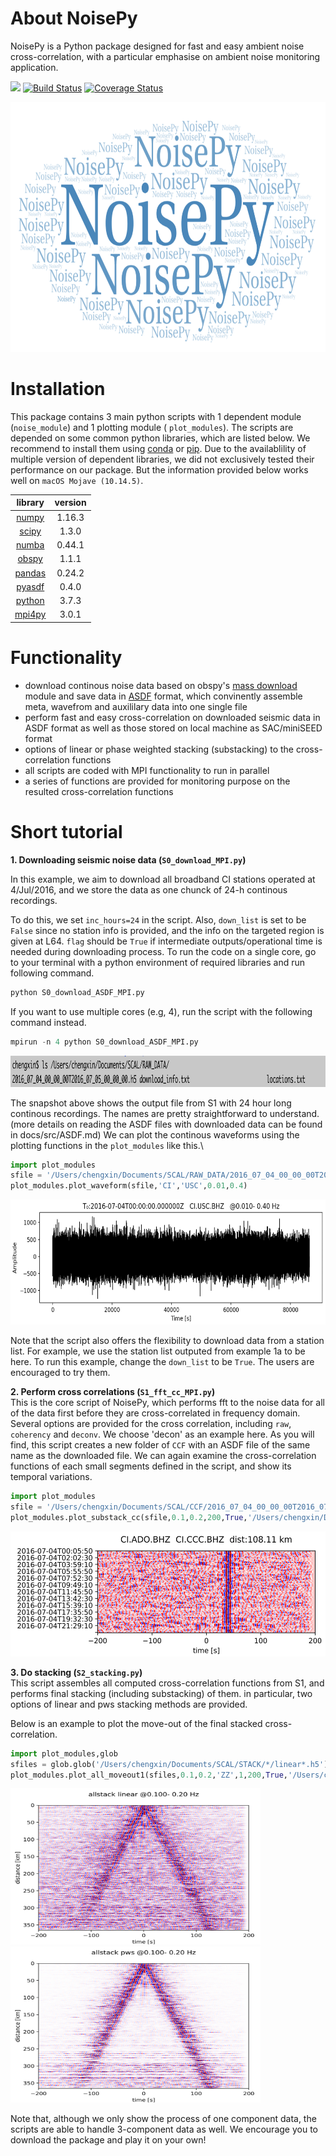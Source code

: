# About NoisePy
NoisePy is a Python package designed for fast and easy ambient noise cross-correlation, with a particular emphasise on ambient noise monitoring application. 

[![](https://img.shields.io/badge/docs-latest-blue.svg)](https://github.come/mdenolle/NoisPy/latest) [![Build Status](https://travis-ci.org/mdenolle/Noise.jl.svg?branch=master)](https://travis-ci.org/mdenolle/NoisePy) [![Coverage Status](https://coveralls.io/repos/github/mdenolle/Noise.jl/badge.svg?branch=master)](https://coveralls.io/github/mdenolle/NoisePy?branch=master)

<img src="/docs/src/logo.png" width="800" height="400">
 
# Installation
This package contains 3 main python scripts with 1 dependent module (`noise_module`) and 1 plotting module ( `plot_modules`). The scripts are depended on some common python libraries, which are listed below. We recommend to install them using [conda](https://docs.conda.io/en/latest/) or [pip](https://pypi.org/project/pip/). Due to the availablility of multiple version of dependent libraries, we did not exclusively tested their performance on our package. But the information provided below works well on `macOS Mojave (10.14.5)`. 

|  **library**  |  **version**  |
|:-------------:|:-------------:|
|[numpy](https://numpy.org/)|  1.16.3|
|[scipy](https://www.scipy.org/) | 1.3.0|
|[numba](https://devblogs.nvidia.com/numba-python-cuda-acceleration/) | 0.44.1|
|[obspy](https://github.com/obspy/obspy/wiki) |1.1.1|
|[pandas](https://pandas.pydata.org/) | 0.24.2|
|[pyasdf](http://seismicdata.github.io/pyasdf/) |0.4.0|
|[python](https://www.python.org/) |3.7.3|
|[mpi4py](https://mpi4py.readthedocs.io/en/stable/) | 3.0.1|


# Functionality
* download continous noise data based on obspy's [mass download](https://docs.obspy.org/packages/autogen/obspy.clients.fdsn.mass_downloader.html) module and save data in [ASDF](https://asdf-definition.readthedocs.io/en/latest/) format, which convinently assemble meta, wavefrom and auxililary data into one single file
* perform fast and easy cross-correlation on downloaded seismic data in ASDF format as 
well as those stored on local machine as SAC/miniSEED format
* options of linear or phase weighted stacking (substacking) to the cross-correlation functions 
* all scripts are coded with MPI functionality to run in parallel
* a series of functions are provided for monitoring purpose on the resulted cross-correlation functions

# Short tutorial
**1. Downloading seismic noise data (`S0_download_MPI.py`)**
    
In this example, we aim to download all broadband CI stations operated at 4/Jul/2016, and we store the data as one chunck of 24-h continous recordings.  

To do this, we set `inc_hours=24` in the script. Also, `down_list` is set to be `False` since no station info is provided, and the info on the targeted region is given at L64. `flag` should be `True` if intermediate outputs/operational time is needed during downloading process. To run the code on a single core, go to your terminal with a python environment of required libraries and run following command. 

```python
python S0_download_ASDF_MPI.py
```  

If you want to use multiple cores (e.g, 4), run the script with the following command instead. 
```python
mpirun -n 4 python S0_download_ASDF_MPI.py
```

<img src="/docs/src/downloaded.png" width="800" height="50">

The snapshot above shows the output file from S1 with 24 hour long continous recordings. The names are pretty straightforward to understand. (more details on reading the ASDF files with downloaded data can be found in docs/src/ASDF.md) We can plot the continous waveforms using the plotting functions in the `plot_modules` like this.\

```python
import plot_modules
sfile = '/Users/chengxin/Documents/SCAL/RAW_DATA/2016_07_04_00_00_00T2016_07_05_00_00_00.h5'
plot_modules.plot_waveform(sfile,'CI','USC',0.01,0.4)                                                          
```
<img src="/docs/src/waveform.png" width="800" height="200">

Note that the script also offers the flexibility to download data from a station list. For example, we use the station list outputed from example 1a to be here. To run this example, change the `down_list` to be `True`. The users are encouraged to try them.   

**2. Perform cross correlations (`S1_fft_cc_MPI.py`)**\
This is the core script of NoisePy, which performs fft to the noise data for all of the data first before they are cross-correlated in frequency domain. Several options are provided for the cross correlation, including `raw`, `coherency` and `deconv`. We choose 'decon' as an example here. As you will find, this script creates a new folder of `CCF` with an ASDF file of the same name as the downloaded file. We can again examine the cross-correlation functions of each small segments defined in the script, and show its temporal variations. 

```python
import plot_modules
sfile = '/Users/chengxin/Documents/SCAL/CCF/2016_07_04_00_00_00T2016_07_05_00_00_00.h5'
plot_modules.plot_substack_cc(sfile,0.1,0.2,200,True,'/Users/chengxin/Documents/SCAL/CCF/figures')     
```
<img src="/docs/src/substack_cc.png" width="800" height="200">

**3. Do stacking (`S2_stacking.py`)**\
This script assembles all computed cross-correlation functions from S1, and performs final stacking (including substacking) of them. in particular, two options of linear and pws stacking methods are provided. 

Below is an example to plot the move-out of the final stacked cross-correlation.
```python
import plot_modules,glob
sfiles = glob.glob('/Users/chengxin/Documents/SCAL/STACK/*/linear*.h5')
plot_modules.plot_all_moveout1(sfiles,0.1,0.2,'ZZ',1,200,True,'/Users/chengxin/Documents/SCAL/STACK')
```
<img src="/docs/src/linear_stack.png" width="400" height="250"><img src="/docs/src/pws_stack.png" width="400" height="250">

Note that, although we only show the process of one component data, the scripts are able to handle 3-component data as well. We encourage you to download the package and play it on your own!
